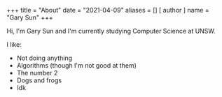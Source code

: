 +++
title = "About"
date = "2021-04-09"
aliases = []
[ author ]
  name = "Gary Sun"
+++

Hi, I'm Gary Sun and I'm currently studying Computer Science at UNSW.

I like:
- Not doing anything
- Algorithms (though I'm not good at them)
- The number 2
- Dogs and frogs
- Idk